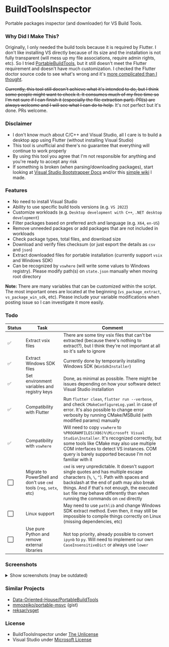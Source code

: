 # BuildToolsInspector
Portable packages inspector (and downloader) for VS Build Tools.

### Why Did I Make This?
Originally, I only needed the build tools because it is required by Flutter. I don't like installing VS directly because of its size and the installation is not fully transparent (will mess up my file associations, require admin rights, etc). So I tried [PortableBuildTools](https://github.com/Data-Oriented-House/PortableBuildTools), but it still doesn't meet the Flutter requirement and doesn't have much customization. I checked the Flutter doctor source code to see what's wrong and it's [more complicated than I thought](https://github.com/flutter/flutter/blob/master/packages/flutter_tools/lib/src/windows/visual_studio.dart).

~~Currently, this tool still doesn't achieve what it's intended to do, but I think some people might want to check it. It consumes much of my free time so I'm not sure if I can finish it (especially the file extraction part). PR(s) are always welcome and I will see what I can do to help.~~ It's not perfect but it's done. PRs welcome.

### Disclaimer
- I don't know much about C/C++ and Visual Studio, all I care is to build a desktop app using Flutter (without installing Visual Studio)
- This tool is unofficial and there's no guarantee that everything will continue to work properly
- By using this tool you agree that I'm not responsible for anything and you're ready to accept any risk
- If something is broken (when parsing/downloading packages), start looking at [Visual Studio Bootstrapper Docs](https://github.com/MicrosoftDocs/visualstudio-docs/blob/main/docs/install/command-line-parameter-examples.md) and/or this [simple wiki](_docs/WIKI.md) I made.

### Features
- No need to install Visual Studio
- Ability to use specific build tools versions (e.g. `VS 2022`)
- Customize workloads (e.g. `Desktop development with C++`, `.NET desktop development`)
- Filter packages based on preferred arch and language (e.g. `X64`, `en-US`)
- Remove unneeded packages or add packages that are not included in workloads
- Check package types, total files, and download size
- Download and verify files checksum (or just export the details as `csv` and `json`)
- Extract downloaded files for portable installation (currently support `vsix` and Windows SDK)
- Can be recognized by `vswhere` (will write some values to Windows registry). Please modify path(s) on `state.json` manually when moving root directory

**Note:** There are many variables that can be customized within the script. The most important ones are located at the beginning (`vs_package_extract`, `vs_package_win_sdk`, etc). Please include your variable modifications when posting issue so I can investigate it more easily.

### Todo
|Status|Task|Comment|
|-|-|-|
|:white_check_mark:|Extract vsix files|There are some tiny vsix files that can't be extracted (because there's nothing to extract?), but I think they're not important at all so it's safe to ignore
|:white_check_mark:|Extract Windows SDK files|Currently done by temporarily installing Windows SDK (`WinSdkInstaller`)|
|:white_check_mark:|Set environment variables and registry keys|Done, as minimal as possible. There might be issues depending on how your software detect Visual Studio installation|
|:white_check_mark:|Compatibility with Flutter|Run `flutter clean`, `flutter run --verbose`, and check `CMakeConfigureLog.yaml` in case of error. It's also possible to change error verbosity by running CMake/MSBuild (with modified params) manually|
|:white_check_mark:|Compatibility with `vswhere`|Will need to copy `vswhere` to `%PROGRAMFILES(X86)%\Microsoft Visual Studio\Installer`. It's recognized correctly, but some tools like CMake may also use multiple COM interfaces to detect VS instances. COM query is barely supported because I'm not familiar with it|
|:white_large_square:|Migrate to PowerShell and don't use `cmd` tools (`reg`, `setx`, etc)|`cmd` is very unpredictable. It doesn't support single quotes and has multiple escape characters (`%`, `\`, `^`). Path with spaces and backslash at the end of path may also break things. And if that's not enough, the executed `bat` file may behave differently than when running the commands on `cmd` directly|
|:white_large_square:|Linux support|May need to use `pathlib` and change Windows SDK extract method. Even then, it may still be impossible to compile things correctly on Linux (missing dependencies, etc)|
|:white_large_square:|Use pure Python and remove external libraries|Not top priority, already possible to convert `ipynb` to `py`. Will need to implement our own `CaseInsensitiveDict` or always use `lower`|

### Screenshots

<details>
    <summary>Show screenshots (may be outdated)</summary>
    <p align="center">
        <img src="_docs/Screenshot_1.png"/>
        <img src="_docs/Screenshot_2.png"/>
        <img src="_docs/Screenshot_3.png"/>
        <img src="_docs/Screenshot_4.png"/>
        <img src="_docs/Screenshot_5.png"/>
        <img src="_docs/Screenshot_6.png"/>
    </p>
</details>

### Similar Projects
- [Data-Oriented-House/PortableBuildTools](https://github.com/Data-Oriented-House/PortableBuildTools)
- [mmozeiko/portable-msvc](https://gist.github.com/mmozeiko/7f3162ec2988e81e56d5c4e22cde9977) (gist)
- [reksar/vsget](https://github.com/reksar/vsget)

### License
- BuildToolsInspector under [The Unlicense](LICENSE)
- Visual Studio under [Microsoft License](https://visualstudio.microsoft.com/license-terms/)